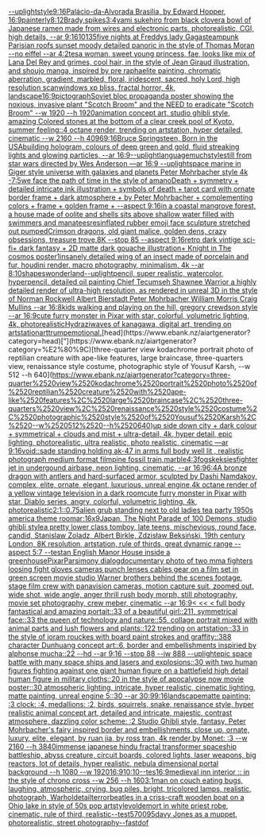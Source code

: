 [--uplight](https://www.ebank.nz/aiartgenerator?category=--uplight)[style](https://www.ebank.nz/aiartgenerator?category=style)[9:16](https://www.ebank.nz/aiartgenerator?category=9%3A16)[Palácio-da-Alvorada Brasilia, by Edward Hopper, 16:9](https://www.ebank.nz/aiartgenerator?category=Pal%C3%A1cio-da-Alvorada%2520Brasilia%2C%2520by%2520Edward%2520Hopper%2C%252016%3A9)[painterly](https://www.ebank.nz/aiartgenerator?category=painterly)[8:12](https://www.ebank.nz/aiartgenerator?category=8%3A12)[Brady,](https://www.ebank.nz/aiartgenerator?category=Brady%2C)[spikes](https://www.ebank.nz/aiartgenerator?category=spikes)[3:4](https://www.ebank.nz/aiartgenerator?category=3%3A4)[yami sukehiro from black clover](https://www.ebank.nz/aiartgenerator?category=yami%2520sukehiro%2520from%2520black%2520clover)[a bowl of Japanese ramen made from wires and electronic parts, photorealistic, CGI, high details, --ar 9:16](https://www.ebank.nz/aiartgenerator?category=a%2520bowl%2520of%2520Japanese%2520ramen%2520made%2520from%2520wires%2520and%2520electronic%2520parts%2C%2520photorealistic%2C%2520CGI%2C%2520high%2520details%2C%2520--ar%25209%3A16)[10135](https://www.ebank.nz/aiartgenerator?category=10135)[five nights at Freddys lady Gaga](https://www.ebank.nz/aiartgenerator?category=five%2520nights%2520at%2520Freddys%2520lady%2520Gaga)[steampunk Parisian roofs sunset moody detailed panoric in the style of Thomas Moran --no eiffel --ar 4:2](https://www.ebank.nz/aiartgenerator?category=steampunk%2520Parisian%2520roofs%2520sunset%2520moody%2520detailed%2520panoric%2520in%2520the%2520style%2520of%2520Thomas%2520Moran%2520--no%2520eiffel%2520--ar%25204%3A2)[tes](https://www.ebank.nz/aiartgenerator?category=tes)[a woman, sweet young princess, fae, looks like mix of Lana Del Rey and grimes, cool hair, in the style of Jean Giraud illustration, and shoujo manga, inspired by pre raphaelite painting, chromatic aberration, gradient, marbled, floral, iridescent, sacred, holy Lord, high resolution scan](https://www.ebank.nz/aiartgenerator?category=a%2520woman%2C%2520sweet%2520young%2520princess%2C%2520fae%2C%2520looks%2520like%2520mix%2520of%2520Lana%2520Del%2520Rey%2520and%2520grimes%2C%2520cool%2520hair%2C%2520in%2520the%2520style%2520of%2520Jean%2520Giraud%2520illustration%2C%2520and%2520shoujo%2520manga%2C%2520inspired%2520by%2520pre%2520raphaelite%2520painting%2C%2520chromatic%2520aberration%2C%2520gradient%2C%2520marbled%2C%2520floral%2C%2520iridescent%2C%2520sacred%2C%2520holy%2520Lord%2C%2520high%2520resolution%2520scan)[windows xp bliss, fractal horror, 4k, landscape](https://www.ebank.nz/aiartgenerator?category=windows%2520xp%2520bliss%2C%2520fractal%2520horror%2C%25204k%2C%2520landscape)[16:9](https://www.ebank.nz/aiartgenerator?category=16%3A9)[pictograph](https://www.ebank.nz/aiartgenerator?category=pictograph)[Soviet bloc propaganda poster showing the noxious, invasive plant "Scotch Broom" and the NEED to eradicate "Scotch Broom" --w 1920 --h 1920](https://www.ebank.nz/aiartgenerator?category=Soviet%2520bloc%2520propaganda%2520poster%2520showing%2520the%2520noxious%2C%2520invasive%2520plant%2520%22Scotch%2520Broom%22%2520and%2520the%2520NEED%2520to%2520eradicate%2520%22Scotch%2520Broom%22%2520--w%25201920%2520--h%25201920)[animation concept art, studio ghibli style, amazing Colored stones at the bottom of a clear creek pool of Kyoto, summer feeling::4 octane render, trending on artstation, hyper detailed, cinematic --w 2160  --h 4096](https://www.ebank.nz/aiartgenerator?category=animation%2520concept%2520art%2C%2520studio%2520ghibli%2520style%2C%2520amazing%2520Colored%2520stones%2520at%2520the%2520bottom%2520of%2520a%2520clear%2520creek%2520pool%2520of%2520Kyoto%2C%2520summer%2520feeling%3A%3A4%2520octane%2520render%2C%2520trending%2520on%2520artstation%2C%2520hyper%2520detailed%2C%2520cinematic%2520--w%25202160%2520%2520--h%25204096)[9:16](https://www.ebank.nz/aiartgenerator?category=9%3A16)[Bruce Springsteen, Born in the USA](https://www.ebank.nz/aiartgenerator?category=Bruce%2520Springsteen%2C%2520Born%2520in%2520the%2520USA)[building hologram, colours of deep green and gold, fluid streaking lights and glowing particles, --ar 16:9](https://www.ebank.nz/aiartgenerator?category=building%2520hologram%2C%2520colours%2520of%2520deep%2520green%2520and%2520gold%2C%2520fluid%2520streaking%2520lights%2520and%2520glowing%2520particles%2C%2520--ar%252016%3A9)[--uplight](https://www.ebank.nz/aiartgenerator?category=--uplight)[language](https://www.ebank.nz/aiartgenerator?category=language)[much](https://www.ebank.nz/aiartgenerator?category=much)[style](https://www.ebank.nz/aiartgenerator?category=style)[still from star wars directed by Wes Anderson —ar 16:9 --uplight](https://www.ebank.nz/aiartgenerator?category=still%2520from%2520star%2520wars%2520directed%2520by%2520Wes%2520Anderson%2520%E2%80%94ar%252016%3A9%2520--uplight)[space marine in Giger style universe with galaxies and planets Peter Mohrbacher style 4k -](https://www.ebank.nz/aiartgenerator?category=space%2520marine%2520in%2520Giger%2520style%2520universe%2520with%2520galaxies%2520and%2520planets%2520Peter%2520Mohrbacher%2520style%25204k%2520-)[7:5](https://www.ebank.nz/aiartgenerator?category=7%3A5)[we face the path of time in the style of amano](https://www.ebank.nz/aiartgenerator?category=we%2520face%2520the%2520path%2520of%2520time%2520in%2520the%2520style%2520of%2520amano)[Death + symmetry + detailed intricate ink illustration + symbols of death + tarot card with ornate border frame + dark atmosphere + by Peter Mohrbacher + complementing colors + frame + golden frame + --aspect 9:16](https://www.ebank.nz/aiartgenerator?category=Death%2520%2B%2520symmetry%2520%2B%2520detailed%2520intricate%2520ink%2520illustration%2520%2B%2520symbols%2520of%2520death%2520%2B%2520tarot%2520card%2520with%2520ornate%2520border%2520frame%2520%2B%2520dark%2520atmosphere%2520%2B%2520by%2520Peter%2520Mohrbacher%2520%2B%2520complementing%2520colors%2520%2B%2520frame%2520%2B%2520golden%2520frame%2520%2B%2520--aspect%25209%3A16)[in a coastal mangrove forest, a house made of oolite and shells sits above shallow water filled with swimmers and manatees](https://www.ebank.nz/aiartgenerator?category=in%2520a%2520coastal%2520mangrove%2520forest%2C%2520a%2520house%2520made%2520of%2520oolite%2520and%2520shells%2520sits%2520above%2520shallow%2520water%2520filled%2520with%2520swimmers%2520and%2520manatees)[res](https://www.ebank.nz/aiartgenerator?category=res)[inflated rubber emoji face sculpture stretched out pumped](https://www.ebank.nz/aiartgenerator?category=inflated%2520rubber%2520emoji%2520face%2520sculpture%2520stretched%2520out%2520pumped)[Crimson dragons, old giant malice, golden dens, crazy obsessions, treasure trove,8K --stop 85 --aspect 9:16](https://www.ebank.nz/aiartgenerator?category=Crimson%2520dragons%2C%2520old%2520giant%2520malice%2C%2520golden%2520dens%2C%2520crazy%2520obsessions%2C%2520treasure%2520trove%2C8K%2520--stop%252085%2520--aspect%25209%3A16)[retro dark vintige sci-fi+ dark fantasy + 2D matte dark gouache illustration+ Knight in The cosmos poster](https://www.ebank.nz/aiartgenerator?category=retro%2520dark%2520vintige%2520sci-fi%2B%2520dark%2520fantasy%2520%2B%25202D%2520matte%2520dark%2520gouache%2520illustration%2B%2520Knight%2520in%2520The%2520cosmos%2520poster)[1](https://www.ebank.nz/aiartgenerator?category=1)[insanely detailed wing of an insect  made of porcelain and fur, houdini render, macro photography,  minimalism, 4k --ar 8:10](https://www.ebank.nz/aiartgenerator?category=insanely%2520detailed%2520wing%2520of%2520an%2520insect%2520%2520made%2520of%2520porcelain%2520and%2520fur%2C%2520houdini%2520render%2C%2520macro%2520photography%2C%2520%2520minimalism%2C%25204k%2520--ar%25208%3A10)[shapes](https://www.ebank.nz/aiartgenerator?category=shapes)[wonderland](https://www.ebank.nz/aiartgenerator?category=wonderland)[--uplight](https://www.ebank.nz/aiartgenerator?category=--uplight)[pencil, super realistic, watercolor, hyperpencil, detailed oil painting Chief Tecumseh Shawnee Warrior  a highly detailed render of ultra-high resolution, as rendered in unreal 3D in the style of Norman Rockwell Albert Bierstadt Peter Mohrbacher William Morris Craig Mullins --ar 16:8](https://www.ebank.nz/aiartgenerator?category=pencil%2C%2520super%2520realistic%2C%2520watercolor%2C%2520hyperpencil%2C%2520detailed%2520oil%2520painting%2520Chief%2520Tecumseh%2520Shawnee%2520Warrior%2520%2520a%2520highly%2520detailed%2520render%2520of%2520ultra-high%2520resolution%2C%2520as%2520rendered%2520in%2520unreal%25203D%2520in%2520the%2520style%2520of%2520Norman%2520Rockwell%2520Albert%2520Bierstadt%2520Peter%2520Mohrbacher%2520William%2520Morris%2520Craig%2520Mullins%2520--ar%252016%3A8)[kids walking and playing on the hill, gregory crewdson style --ar 16:9](https://www.ebank.nz/aiartgenerator?category=kids%2520walking%2520and%2520playing%2520on%2520the%2520hill%2C%2520gregory%2520crewdson%2520style%2520--ar%252016%3A9)[cute furry monster in Pixar with star, colorful, volumetric lighting, 4k, photorealistic](https://www.ebank.nz/aiartgenerator?category=cute%2520furry%2520monster%2520in%2520Pixar%2520with%2520star%2C%2520colorful%2C%2520volumetric%2520lighting%2C%25204k%2C%2520photorealistic)[Hydrazi](https://www.ebank.nz/aiartgenerator?category=Hydrazi)[waves of kanagawa, digital art, trending on artstation](https://www.ebank.nz/aiartgenerator?category=waves%2520of%2520kanagawa%2C%2520digital%2520art%2C%2520trending%2520on%2520artstation)[art](https://www.ebank.nz/aiartgenerator?category=art)[trump](https://www.ebank.nz/aiartgenerator?category=trump)[emotional.](https://www.ebank.nz/aiartgenerator?category=emotional.)[head](https://www.ebank.nz/aiartgenerator?category=head)[“](https://www.ebank.nz/aiartgenerator?category=%E2%80%9C)[three-quarter view kodachrome portrait photo of reptilian creature with ape-like features, large braincase, three-quarters view, renaissance style costume, photographic style of Yousuf Karsh, --w 512 --h 640](https://www.ebank.nz/aiartgenerator?category=three-quarter%2520view%2520kodachrome%2520portrait%2520photo%2520of%2520reptilian%2520creature%2520with%2520ape-like%2520features%2C%2520large%2520braincase%2C%2520three-quarters%2520view%2C%2520renaissance%2520style%2520costume%2C%2520photographic%2520style%2520of%2520Yousuf%2520Karsh%2C%2520--w%2520512%2520--h%2520640)[up side down city + dark colour + symmetrical + clouds and mist + ultra-detail, 4k, hyper detail, epic lighting, photorealistic, ultra realistic, photo realistic, cinematic —ar 9:16](https://www.ebank.nz/aiartgenerator?category=up%2520side%2520down%2520city%2520%2B%2520dark%2520colour%2520%2B%2520symmetrical%2520%2B%2520clouds%2520and%2520mist%2520%2B%2520ultra-detail%2C%25204k%2C%2520hyper%2520detail%2C%2520epic%2520lighting%2C%2520photorealistic%2C%2520ultra%2520realistic%2C%2520photo%2520realistic%2C%2520cinematic%2520%E2%80%94ar%25209%3A16)[void::](https://www.ebank.nz/aiartgenerator?category=void%3A%3A)[sade standing holding ak-47 in arms full body well lit , realistic photograph medium format film](https://www.ebank.nz/aiartgenerator?category=sade%2520standing%2520holding%2520ak-47%2520in%2520arms%2520full%2520body%2520well%2520lit%2520%2C%2520realistic%2520photograph%2520medium%2520format%2520film)[pine fossil train,marble](https://www.ebank.nz/aiartgenerator?category=pine%2520fossil%2520train%2Cmarble)[4:3](https://www.ebank.nz/aiartgenerator?category=4%3A3)[fog](https://www.ebank.nz/aiartgenerator?category=fog)[skeksies](https://www.ebank.nz/aiartgenerator?category=skeksies)[fighter jet in undergound airbase, neon lighting, cinematic, --ar 16:9](https://www.ebank.nz/aiartgenerator?category=fighter%2520jet%2520in%2520undergound%2520airbase%2C%2520neon%2520lighting%2C%2520cinematic%2C%2520--ar%252016%3A9)[6:4](https://www.ebank.nz/aiartgenerator?category=6%3A4)[A bronze dragon with antlers and hard-surfaced armor, sculpted by Dashi Namdakov, complex, elite, ornate, elegant, luxurious, unreal engine,](https://www.ebank.nz/aiartgenerator?category=A%2520bronze%2520dragon%2520with%2520antlers%2520and%2520hard-surfaced%2520armor%2C%2520sculpted%2520by%2520Dashi%2520Namdakov%2C%2520complex%2C%2520elite%2C%2520ornate%2C%2520elegant%2C%2520luxurious%2C%2520unreal%2520engine%2C)[4k octane render of a yellow vintage television in a dark room](https://www.ebank.nz/aiartgenerator?category=4k%2520octane%2520render%2520of%2520a%2520yellow%2520vintage%2520television%2520in%2520a%2520dark%2520room)[cute furry monster in Pixar with star, Diablo series, angry, colorful, volumetric lighting, 4k, photorealistic](https://www.ebank.nz/aiartgenerator?category=cute%2520furry%2520monster%2520in%2520Pixar%2520with%2520star%2C%2520Diablo%2520series%2C%2520angry%2C%2520colorful%2C%2520volumetric%2520lighting%2C%25204k%2C%2520photorealistic)[2:1](https://www.ebank.nz/aiartgenerator?category=2%3A1)[::0.75](https://www.ebank.nz/aiartgenerator?category=%3A%3A0.75)[alien grub standing next to old ladies tea party 1950s america theme room](https://www.ebank.nz/aiartgenerator?category=alien%2520grub%2520standing%2520next%2520to%2520old%2520ladies%2520tea%2520party%25201950s%2520america%2520theme%2520room)[ar:16x9](https://www.ebank.nz/aiartgenerator?category=ar%3A16x9)[Japan, The Night Parade of 100 Demons, studio ghibli style](https://www.ebank.nz/aiartgenerator?category=Japan%2C%2520The%2520Night%2520Parade%2520of%2520100%2520Demons%2C%2520studio%2520ghibli%2520style)[a pretty lower class tomboy, late teens, mischevious, round face, candid, Stanislaw Zoladz, Albert Birkle, Zdzisław Beksiński, 19th century London, 8K resolution, artstation, rule of thirds, great dynamic range --aspect 5:7 --test](https://www.ebank.nz/aiartgenerator?category=a%2520pretty%2520lower%2520class%2520tomboy%2C%2520late%2520teens%2C%2520mischevious%2C%2520round%2520face%2C%2520candid%2C%2520Stanislaw%2520Zoladz%2C%2520Albert%2520Birkle%2C%2520Zdzis%C5%82aw%2520Beksi%C5%84ski%2C%252019th%2520century%2520London%2C%25208K%2520resolution%2C%2520artstation%2C%2520rule%2520of%2520thirds%2C%2520great%2520dynamic%2520range%2520--aspect%25205%3A7%2520--test)[an English Manor House inside a greenhouse](https://www.ebank.nz/aiartgenerator?category=an%2520English%2520Manor%2520House%2520inside%2520a%2520greenhouse)[Pixar](https://www.ebank.nz/aiartgenerator?category=Pixar)[Parsimony dialog](https://www.ebank.nz/aiartgenerator?category=Parsimony%2520dialog)[documentary photo of two mma fighters loosing fight  gloves cameras punch  lenses cables gear on a film set in green screen movie studio Warner brothers behind the scenes footage, stage film crew with panavision cameras, motion capture suit, zoomed out, wide shot, wide angle, anger thrill rush body morph, still photography, movie set photography, crew meber, cinematic   --ar 16:9](https://www.ebank.nz/aiartgenerator?category=documentary%2520photo%2520of%2520two%2520mma%2520fighters%2520loosing%2520fight%2520%2520gloves%2520cameras%2520punch%2520%2520lenses%2520cables%2520gear%2520on%2520a%2520film%2520set%2520in%2520green%2520screen%2520movie%2520studio%2520Warner%2520brothers%2520behind%2520the%2520scenes%2520footage%2C%2520stage%2520film%2520crew%2520with%2520panavision%2520cameras%2C%2520motion%2520capture%2520suit%2C%2520zoomed%2520out%2C%2520wide%2520shot%2C%2520wide%2520angle%2C%2520anger%2520thrill%2520rush%2520body%2520morph%2C%2520still%2520photography%2C%2520movie%2520set%2520photography%2C%2520crew%2520meber%2C%2520cinematic%2520%2520%2520--ar%252016%3A9)[< << < full body fantastical and amazing portait::33 of a beautiful girl::211, symmetrical face::33 the queen of technology and nature::55, collage portrait mixed with animal parts and lush flowers and plants::122 trending on artstation::33 in the style of joram rouckes with board paint strokes and graffity::388 character Dunhuang concept art::6, border and embellishments inspiried by alphonse mucha::22 --hd --ar 9:16 --stop 88 --iw 888 --uplight](https://www.ebank.nz/aiartgenerator?category=%3C%2520%3C%3C%2520%3C%2520full%2520body%2520fantastical%2520and%2520amazing%2520portait%3A%3A33%2520of%2520a%2520beautiful%2520girl%3A%3A211%2C%2520symmetrical%2520face%3A%3A33%2520the%2520queen%2520of%2520technology%2520and%2520nature%3A%3A55%2C%2520collage%2520portrait%2520mixed%2520with%2520animal%2520parts%2520and%2520lush%2520flowers%2520and%2520plants%3A%3A122%2520trending%2520on%2520artstation%3A%3A33%2520in%2520the%2520style%2520of%2520joram%2520rouckes%2520with%2520board%2520paint%2520strokes%2520and%2520graffity%3A%3A388%2520character%2520Dunhuang%2520concept%2520art%3A%3A6%2C%2520border%2520and%2520embellishments%2520inspiried%2520by%2520alphonse%2520mucha%3A%3A22%2520--hd%2520--ar%25209%3A16%2520--stop%252088%2520--iw%2520888%2520--uplight)[epic space battle with many space ships and lasers and explosions::30 with two human figures fighting against one giant human figure on a battlefield high detail human figure in military cloths::20 in the style of apocalypse now movie poster::30 atmospheric lighting, intricate, hyper realistic, cinematic lighting, matte painting, unreal engine 5::30  --ar 30:9](https://www.ebank.nz/aiartgenerator?category=epic%2520space%2520battle%2520with%2520many%2520space%2520ships%2520and%2520lasers%2520and%2520explosions%3A%3A30%2520with%2520two%2520human%2520figures%2520fighting%2520against%2520one%2520giant%2520human%2520figure%2520on%2520a%2520battlefield%2520high%2520detail%2520human%2520figure%2520in%2520military%2520cloths%3A%3A20%2520in%2520the%2520style%2520of%2520apocalypse%2520now%2520movie%2520poster%3A%3A30%2520atmospheric%2520lighting%2C%2520intricate%2C%2520hyper%2520realistic%2C%2520cinematic%2520lighting%2C%2520matte%2520painting%2C%2520unreal%2520engine%25205%3A%3A30%2520%2520--ar%252030%3A9)[9:16](https://www.ebank.nz/aiartgenerator?category=9%3A16)[landscape](https://www.ebank.nz/aiartgenerator?category=landscape)[matte painting: :3 clock: :4, medallions: :2, birds, squirrels, snake, renaissance style, hyper realistic animal concept art, detailed and intricate, majestic, contrast atmosphere, dazzling color scheme: :2 Studio Ghibli style, fantasy, Peter Mohrbacher's fairy inspired border and embellishments, close up, ornate, luxury, elite, elegant, by ruan jia, by ross tran, 4k render,by Monet: :3 --w 2160 --h 3840](https://www.ebank.nz/aiartgenerator?category=matte%2520painting%3A%2520%3A3%2520clock%3A%2520%3A4%2C%2520medallions%3A%2520%3A2%2C%2520birds%2C%2520squirrels%2C%2520snake%2C%2520renaissance%2520style%2C%2520hyper%2520realistic%2520animal%2520concept%2520art%2C%2520detailed%2520and%2520intricate%2C%2520majestic%2C%2520contrast%2520atmosphere%2C%2520dazzling%2520color%2520scheme%3A%2520%3A2%2520Studio%2520Ghibli%2520style%2C%2520fantasy%2C%2520Peter%2520Mohrbacher%27s%2520fairy%2520inspired%2520border%2520and%2520embellishments%2C%2520close%2520up%2C%2520ornate%2C%2520luxury%2C%2520elite%2C%2520elegant%2C%2520by%2520ruan%2520jia%2C%2520by%2520ross%2520tran%2C%25204k%2520render%2Cby%2520Monet%3A%2520%3A3%2520--w%25202160%2520--h%25203840)[immense japanese hindu fractal transformer spaceship battleship, abyss creature, circuit boards, colored lights, laser weapons, big reactors, lot of details, hyper realistic, nebula dimensional portal background --h 1080 --w 1920](https://www.ebank.nz/aiartgenerator?category=immense%2520japanese%2520hindu%2520fractal%2520transformer%2520spaceship%2520battleship%2C%2520abyss%2520creature%2C%2520circuit%2520boards%2C%2520colored%2520lights%2C%2520laser%2520weapons%2C%2520big%2520reactors%2C%2520lot%2520of%2520details%2C%2520hyper%2520realistic%2C%2520nebula%2520dimensional%2520portal%2520background%2520--h%25201080%2520--w%25201920)[16:9](https://www.ebank.nz/aiartgenerator?category=16%3A9)[10:10](https://www.ebank.nz/aiartgenerator?category=10%3A10)[--tes](https://www.ebank.nz/aiartgenerator?category=--tes)[16:9](https://www.ebank.nz/aiartgenerator?category=16%3A9)[medieval inn interior :: in the style of chrono cross --w 256 --h 160](https://www.ebank.nz/aiartgenerator?category=medieval%2520inn%2520interior%2520%3A%3A%2520in%2520the%2520style%2520of%2520chrono%2520cross%2520--w%2520256%2520--h%2520160)[3:1](https://www.ebank.nz/aiartgenerator?category=3%3A1)[man on couch eating bugs, laughing, atmospheric, crying, bug piles, bright, tricolored lamps, realistic, photograph, Warhol](https://www.ebank.nz/aiartgenerator?category=man%2520on%2520couch%2520eating%2520bugs%2C%2520laughing%2C%2520atmospheric%2C%2520crying%2C%2520bug%2520piles%2C%2520bright%2C%2520tricolored%2520lamps%2C%2520realistic%2C%2520photograph%2C%2520Warhol)[detail](https://www.ebank.nz/aiartgenerator?category=detail)[terror](https://www.ebank.nz/aiartgenerator?category=terror)[beatles in a criss-craft wooden boat on a Ohio lake in style of 50s pop art](https://www.ebank.nz/aiartgenerator?category=beatles%2520in%2520a%2520criss-craft%2520wooden%2520boat%2520on%2520a%2520Ohio%2520lake%2520in%2520style%2520of%252050s%2520pop%2520art)[style](https://www.ebank.nz/aiartgenerator?category=style)[voldemort in white priest robe, cinematic, rule of third, realistic](https://www.ebank.nz/aiartgenerator?category=voldemort%2520in%2520white%2520priest%2520robe%2C%2520cinematic%2C%2520rule%2520of%2520third%2C%2520realistic)[--test](https://www.ebank.nz/aiartgenerator?category=--test)[5700](https://www.ebank.nz/aiartgenerator?category=5700)[95](https://www.ebank.nz/aiartgenerator?category=95)[davy Jones as a muppet, photorealistic, street photography](https://www.ebank.nz/aiartgenerator?category=davy%2520Jones%2520as%2520a%2520muppet%2C%2520photorealistic%2C%2520street%2520photography)[--fast](https://www.ebank.nz/aiartgenerator?category=--fast)[dof](https://www.ebank.nz/aiartgenerator?category=dof)